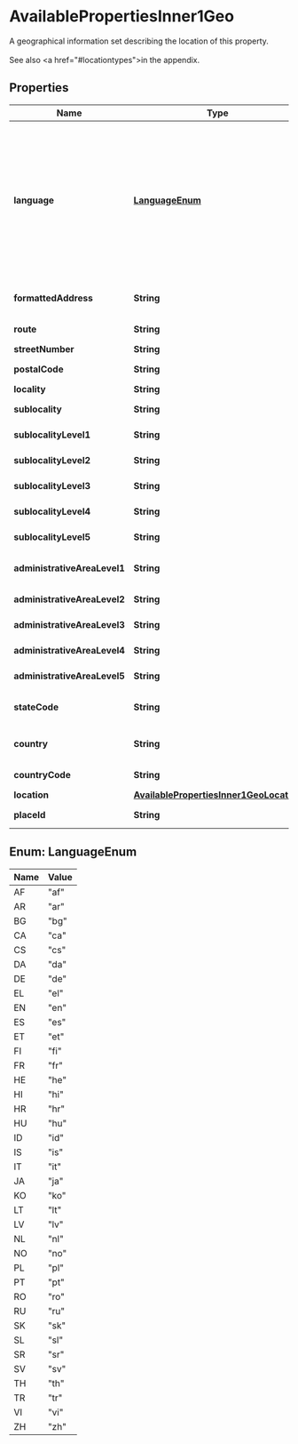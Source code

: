 

# AvailablePropertiesInner1Geo

A geographical information set describing the location of this property.<br><br>See also <a href=\"#locationtypes\">in the appendix</a>.

## Properties

| Name | Type | Description | Notes |
|------------ | ------------- | ------------- | -------------|
|**language** | [**LanguageEnum**](#LanguageEnum) | The language of the localizable fields ot this geographical information set.&lt;p&gt;Please note that beside the general restrictions listed below only languages configured during system setup for your respective tenant are allowed.&lt;/p&gt;&lt;p&gt;See also &lt;a href&#x3D;\&quot;#isolanguage-codes\&quot;&gt;in the appendix&lt;/a&gt;.&lt;/p&gt; |  |
|**formattedAddress** | **String** | The formatted address in the local format of the properties location. |  |
|**route** | **String** | The name of the route or street. |  [optional] |
|**streetNumber** | **String** | The number of the street. |  [optional] |
|**postalCode** | **String** | The postal code of the location. |  [optional] |
|**locality** | **String** | A city or town. |  [optional] |
|**sublocality** | **String** | A smaller area within a locality. |  [optional] |
|**sublocalityLevel1** | **String** | A smaller area within a locality at level 1. |  [optional] |
|**sublocalityLevel2** | **String** | A smaller area within a locality at level 2. |  [optional] |
|**sublocalityLevel3** | **String** | A smaller area within a locality at level 3. |  [optional] |
|**sublocalityLevel4** | **String** | A smaller area within a locality at level 4. |  [optional] |
|**sublocalityLevel5** | **String** | A smaller area within a locality at level 5. |  [optional] |
|**administrativeAreaLevel1** | **String** | A level 1 administrative area, such as a state or province. |  [optional] |
|**administrativeAreaLevel2** | **String** | A level 2 administrative area. |  [optional] |
|**administrativeAreaLevel3** | **String** | A level 3 administrative area |  [optional] |
|**administrativeAreaLevel4** | **String** | A level 4 administrative area. |  [optional] |
|**administrativeAreaLevel5** | **String** | A level 5 administrative area |  [optional] |
|**stateCode** | **String** | The state or province code for the administrative area. |  [optional] |
|**country** | **String** | The country of this geographical information set. |  [optional] |
|**countryCode** | **String** | The country code for the country. |  [optional] |
|**location** | [**AvailablePropertiesInner1GeoLocation**](AvailablePropertiesInner1GeoLocation.md) |  |  |
|**placeId** | **String** | Uniquely identifies a place in our database. |  |



## Enum: LanguageEnum

| Name | Value |
|---- | -----|
| AF | &quot;af&quot; |
| AR | &quot;ar&quot; |
| BG | &quot;bg&quot; |
| CA | &quot;ca&quot; |
| CS | &quot;cs&quot; |
| DA | &quot;da&quot; |
| DE | &quot;de&quot; |
| EL | &quot;el&quot; |
| EN | &quot;en&quot; |
| ES | &quot;es&quot; |
| ET | &quot;et&quot; |
| FI | &quot;fi&quot; |
| FR | &quot;fr&quot; |
| HE | &quot;he&quot; |
| HI | &quot;hi&quot; |
| HR | &quot;hr&quot; |
| HU | &quot;hu&quot; |
| ID | &quot;id&quot; |
| IS | &quot;is&quot; |
| IT | &quot;it&quot; |
| JA | &quot;ja&quot; |
| KO | &quot;ko&quot; |
| LT | &quot;lt&quot; |
| LV | &quot;lv&quot; |
| NL | &quot;nl&quot; |
| NO | &quot;no&quot; |
| PL | &quot;pl&quot; |
| PT | &quot;pt&quot; |
| RO | &quot;ro&quot; |
| RU | &quot;ru&quot; |
| SK | &quot;sk&quot; |
| SL | &quot;sl&quot; |
| SR | &quot;sr&quot; |
| SV | &quot;sv&quot; |
| TH | &quot;th&quot; |
| TR | &quot;tr&quot; |
| VI | &quot;vi&quot; |
| ZH | &quot;zh&quot; |



